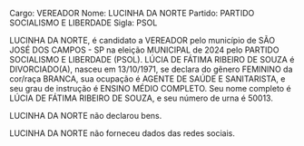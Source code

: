 Cargo: VEREADOR
Nome: LUCINHA DA NORTE
Partido: PARTIDO SOCIALISMO E LIBERDADE
Sigla: PSOL

LUCINHA DA NORTE, é candidato a VEREADOR pelo município de SÃO JOSÉ DOS CAMPOS - SP na eleição MUNICIPAL de 2024 pelo PARTIDO SOCIALISMO E LIBERDADE (PSOL).
LÚCIA DE FÁTIMA RIBEIRO DE SOUZA é DIVORCIADO(A), nasceu em 13/10/1971, se declara do gênero FEMININO da cor/raça BRANCA, sua ocupação é AGENTE DE SAÚDE E SANITARISTA, e seu grau de instrução é ENSINO MÉDIO COMPLETO.
Seu nome completo é LÚCIA DE FÁTIMA RIBEIRO DE SOUZA, e seu número de urna é 50013.

LUCINHA DA NORTE não declarou bens.


LUCINHA DA NORTE não forneceu dados das redes sociais.